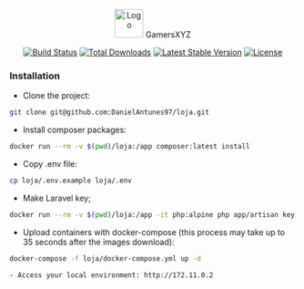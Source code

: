 <p align="center"><img src="https://reli.sh/wp-content/themes/relish/assets/img/services/icon-games.png" width="50" height="50" alt="Logo"> GamersXYZ</p>

<p align="center">
<a href="https://travis-ci.org/laravel/framework"><img src="https://travis-ci.org/laravel/framework.svg" alt="Build Status"></a>
<a href="https://packagist.org/packages/laravel/framework"><img src="https://poser.pugx.org/laravel/framework/d/total.svg" alt="Total Downloads"></a>
<a href="https://packagist.org/packages/laravel/framework"><img src="https://poser.pugx.org/laravel/framework/v/stable.svg" alt="Latest Stable Version"></a>
<a href="https://packagist.org/packages/laravel/framework"><img src="https://poser.pugx.org/laravel/framework/license.svg" alt="License"></a>
</p>

### Installation

- Clone the project:
```bash
git clone git@github.com:DanielAntunes97/loja.git
```
- Install composer packages:
```bash
docker run --rm -v $(pwd)/loja:/app composer:latest install
```
- Copy .env file:
```bash
cp loja/.env.example loja/.env
```
- Make Laravel key;
```bash
docker run --rm -v $(pwd)/loja:/app -it php:alpine php app/artisan key:generate
```
- Upload containers with docker-compose (this process may take up to 35 seconds after the images download):
```bash
docker-compose -f loja/docker-compose.yml up -d
```
<!-- - Install database (after MySQL container started):
```bash
docker exec -it loja-app php artisan migrate
```
- Generate fake data:
```bash
docker exec -it loja-app php artisan db:seed
```
- Run unit tests:
```bash
docker run --rm -it -v $(pwd)/loja:/app phpunit/phpunit:latest --testsuit=Unit -->
```
- Access your local environment: http://172.11.0.2
